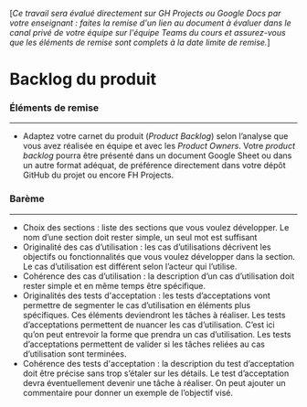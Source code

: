 [*Ce travail sera évalué directement sur GH Projects ou Google Docs par votre enseignant : faites la remise d'un lien au document à évaluer dans le canal privé de votre équipe sur l'équipe Teams du cours et assurez-vous que les éléments de remise sont complets à la date limite de remise.*]

# Backlog du produit

### Éléments de remise
--- 
- Adaptez votre carnet du produit (*Product Backlog*) selon l’analyse que vous avez réalisée en équipe et avec les *Product Owners*. Votre *product backlog* pourra être présenté dans un document Google Sheet ou dans un autre format adéquat, de préférence directement dans votre dépôt GitHub du projet ou encore FH Projects.

### Barème
--- 
- Choix des sections : liste des sections que vous voulez développer. Le nom d’une section doit rester simple, un seul mot est suffisant
- Originalité des cas d’utilisation : les cas d’utilisations décrivent les objectifs ou fonctionnalités que vous voulez développer dans la section. Le cas d’utilisation est différent selon l’acteur qui l’utilise.
- Cohérence des cas d’utilisation : la description d’un cas d’utilisation doit rester simple et en même temps être spécifique.
- Originalités des tests d'acceptation : les tests d’acceptations vont permettre de segmenter le cas d’utilisation en éléments plus spécifiques.  Ces éléments deviendront les tâches à réaliser. Les tests d’acceptations permettent de nuancer les cas d’utilisation.  C’est ici qu’on peut entrevoir la forme que prendra un cas d’utilisation. Les tests d’acceptations permettent de valider si les tâches reliées au cas d’utilisation sont terminées.
- Cohérence des tests d'acceptation : la description du test d’acceptation doit être précise sans trop s’étaler sur les détails. Le test d’acceptation devra éventuellement devenir une tâche à réaliser. On peut ajouter un commentaire pour donner un exemple de l’objectif visé.
